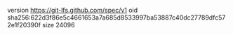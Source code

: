version https://git-lfs.github.com/spec/v1
oid sha256:622d3f86e5c4661653a7a685d8533997ba53887c40dc27789dfc572e1f20390f
size 24096
